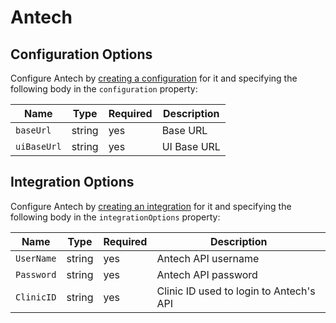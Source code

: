 # Antech

## Configuration Options
Configure Antech by [creating a configuration](/docs/dmi/api/operations/create-a-provider-configuration) for it and specifying the following body in the `configuration` property:

| Name        | Type   | Required | Description |
|-------------|--------|----------|-------------|
| `baseUrl`   | string | yes      | Base URL    |
| `uiBaseUrl` | string | yes      | UI Base URL |

## Integration Options
Configure Antech by [creating an integration](/docs/dmi/api/operations/create-a-integration) for it and specifying the following body in the `integrationOptions` property:

| Name       | Type   | Required | Description                             |
|------------|--------|----------|-----------------------------------------|
| `UserName` | string | yes      | Antech API username                     |
| `Password` | string | yes      | Antech API password                     |
| `ClinicID` | string | yes      | Clinic ID used to login to Antech's API |
